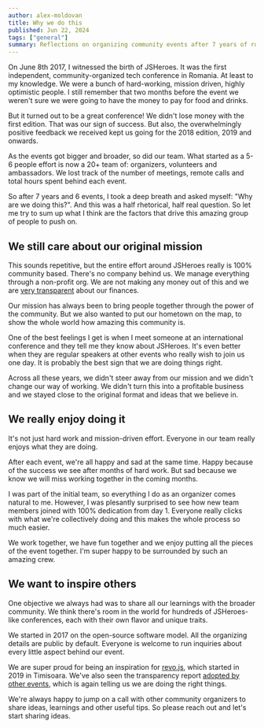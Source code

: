 ```yaml
---
author: alex-moldovan
title: Why we do this
published: Jun 22, 2024
tags: ["general"]
summary: Reflections on organizing community events after 7 years of running JSHeroes
---
```


On June 8th 2017, I witnessed the birth of JSHeroes. It was the first independent, community-organized tech conference in Romania. At least to my knowledge. We were a bunch of hard-working, mission driven, highly optimistic people. I still remember that two months before the event we weren't sure we were going to have the money to pay for food and drinks.

But it turned out to be a great conference! We didn't lose money with the first edition. That was our sign of success. But also, the overwhelmingly positive feedback we received kept us going for the 2018 edition, 2019 and onwards.

As the events got bigger and broader, so did our team. What started as a 5-6 people effort is now a 20+ team of: organizers, volunteers and ambassadors. We lost track of the number of meetings, remote calls and total hours spent behind each event.

So after 7 years and 6 events, I took a deep breath and asked myself: "Why are we doing this?". And this was a half rhetorical, half real question. So let me try to sum up what I think are the factors that drive this amazing group of people to push on.

## We still care about our original mission

This sounds repetitive, but the entire effort around JSHeroes really is 100% community based. There's no company behind us. We manage everything through a non-profit org. We are not making any money out of this and we are [very transparent](https://jsheroes.io/transparency) about our finances.

Our mission has always been to bring people together through the power of the community. But we also wanted to put our hometown on the map, to show the whole world how amazing this community is.

One of the best feelings I get is when I meet someone at an international conference and they tell me they know about JSHeroes. It's even better when they are regular speakers at other events who really wish to join us one day. It is probably the best sign that we are doing things right.

Across all these years, we didn't steer away from our mission and we didn't change our way of working. We didn't turn this into a profitable business and we stayed close to the original format and ideas that we believe in.

## We really enjoy doing it

It's not just hard work and mission-driven effort. Everyone in our team really enjoys what they are doing.

After each event, we're all happy and sad at the same time. Happy because of the success we see after months of hard work. But sad because we know we will miss working together in the coming months.

I was part of the initial team, so everything I do as an organizer comes natural to me. However, I was plesantly surprised to see how new team members joined with 100% dedication from day 1. Everyone really clicks with what we're collectively doing and this makes the whole process so much easier.

We work together, we have fun together and we enjoy putting all the pieces of the event together. I'm super happy to be surrounded by such an amazing crew.

## We want to inspire others

One objective we always had was to share all our learnings with the broader community. We think there's room in the world for hundreds of JSHeroes-like conferences, each with their own flavor and unique traits.

We started in 2017 on the open-source software model. All the organizing details are public by default. Everyone is welcome to run inquiries about every little aspect behind our event.

We are super proud for being an inspiration for [revo.js](https://revojs.ro), which started in 2019 in Timisoara. We've also seen the transparency report [adopted by other events](https://kongresjs.pl/news/transparency-report-2024), which is again telling us we are doing the right things.

We're always happy to jump on a call with other community organizers to share ideas, learnings and other useful tips. So please reach out and let's start sharing ideas.
